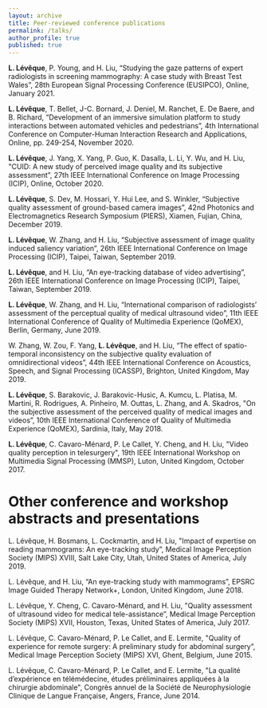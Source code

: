```yaml
---
layout: archive
title: Peer-reviewed conference publications
permalink: /talks/
author_profile: true
published: true
---
```


**L. Lévêque**, P. Young, and H. Liu, “Studying the gaze patterns of expert radiologists in screening mammography: A case study with Breast Test Wales”, 28th European Signal Processing Conference (EUSIPCO), Online, January 2021.

**L. Lévêque**, T. Bellet, J-C. Bornard, J. Deniel, M. Ranchet, E. De Baere, and B. Richard, “Development of an immersive simulation platform to study interactions between automated vehicles and pedestrians”, 4th International Conference on Computer-Human Interaction Research and Applications, Online, pp. 249-254, November 2020.

**L. Lévêque**, J. Yang, X. Yang, P. Guo, K. Dasalla, L. Li, Y. Wu, and H. Liu, "CUID: A new study of perceived image quality and its subjective assessment”, 27th IEEE International Conference on Image Processing (ICIP), Online, October 2020.

**L. Lévêque**, S. Dev, M. Hossari, Y. Hui Lee, and S. Winkler, “Subjective quality assessment of ground-based camera images”, 42nd Photonics and Electromagnetics Research Symposium (PIERS), Xiamen, Fujian, China, December 2019.

**L. Lévêque**, W. Zhang, and H. Liu, “Subjective assessment of image quality induced saliency variation”, 26th IEEE International Conference on Image Processing (ICIP), Taipei, Taiwan, September 2019.

**L. Lévêque**, and H. Liu, “An eye-tracking database of video advertising”, 26th IEEE International Conference on Image Processing (ICIP), Taipei, Taiwan, September 2019.

**L. Lévêque**, W. Zhang, and H. Liu, “International comparison of radiologists’ assessment of the perceptual quality of medical ultrasound video”, 11th IEEE International Conference of Quality of Multimedia Experience (QoMEX), Berlin, Germany, June 2019.

W. Zhang, W. Zou, F. Yang, **L. Lévêque**, and H. Liu, “The effect of spatio-temporal inconsistency on the subjective quality evaluation of omnidirectional videos”, 44th IEEE International Conference on Acoustics, Speech, and Signal Processing (ICASSP), Brighton, United Kingdom, May 2019.

**L. Lévêque**, S. Barakovic, J. Barakovic-Husic, A. Kumcu, L. Platisa, M. Martini, R. Rodrigues, A. Pinheiro, M. Outtas, L. Zhang, and A. Skadros, "On the subjective assessment of the perceived quality of medical images and videos”, 10th IEEE International Conference of Quality of Multimedia Experience (QoMEX), Sardinia, Italy, May 2018.

**L. Lévêque**, C. Cavaro-Ménard, P. Le Callet, Y. Cheng, and H. Liu, "Video quality perception in telesurgery", 19th IEEE International Workshop on Multimedia Signal Processing (MMSP), Luton, United Kingdom, October 2017.


Other conference and workshop abstracts and presentations
==

L. Lévêque, H. Bosmans, L. Cockmartin, and H. Liu, "Impact of expertise on reading mammograms: An eye-tracking study”, Medical Image Perception Society (MIPS) XVIII, Salt Lake City, Utah, United States of America, July 2019.

L. Lévêque, and H. Liu, “An eye-tracking study with mammograms”, EPSRC Image Guided Therapy Network+, London, United Kingdom, June 2018.

L. Lévêque, Y. Cheng, C. Cavaro-Ménard, and H. Liu, "Quality assessment of ultrasound video for medical tele-assistance”, Medical Image Perception Society (MIPS) XVII, Houston, Texas, United States of America, July 2017.

L. Lévêque, C. Cavaro-Ménard, P. Le Callet, and E. Lermite, "Quality of experience for remote surgery: A preliminary study for abdominal surgery”, Medical Image Perception Society (MIPS) XVI, Ghent, Belgium, June 2015.

L. Lévêque, C. Cavaro-Ménard, P. Le Callet, and E. Lermite, "La qualité d’expérience en télémédecine, études préliminaires appliquées à la chirurgie abdominale", Congrès annuel de la Société de Neurophysiologie Clinique de Langue Française, Angers, France, June 2014.
